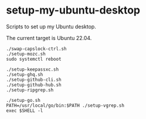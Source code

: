 setup-my-ubuntu-desktop
=======================

Scripts to set up my Ubuntu desktop.

The current target is Ubuntu 22.04.


```
./swap-capslock-ctrl.sh
./setup-mozc.sh
sudo systemctl reboot
```

```
./setup-keepassxc.sh
./setup-ghq.sh
./setup-github-cli.sh
./setup-github-hub.sh
./setup-ripgrep.sh
```

```
./setup-go.sh
PATH=/usr/local/go/bin:$PATH ./setup-vgrep.sh
exec $SHELL -l
```
